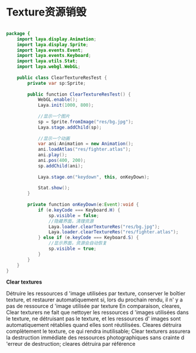 # Texture资源销毁


```java

package {
	import laya.display.Animation;
	import laya.display.Sprite;
	import laya.events.Event;
	import laya.events.Keyboard;
	import laya.utils.Stat;
	import laya.webgl.WebGL;
	
	public class ClearTextureResTest {
		private var sp:Sprite;
		
		public function ClearTextureResTest() {
			WebGL.enable();
			Laya.init(1000, 800);
			
			//显示一个图片
			sp = Sprite.fromImage("res/bg.jpg");
			Laya.stage.addChild(sp);
			
			//显示一个动画
			var ani:Animation = new Animation();
			ani.loadAtlas("res/fighter.atlas");
			ani.play();
			ani.pos(400, 200);
			sp.addChild(ani);			
			
			Laya.stage.on("keydown", this, onKeyDown);
			
			Stat.show();
		}
		
		private function onKeyDown(e:Event):void {
			if (e.keyCode === Keyboard.H) {
				sp.visible = false;
				//隐藏界面，清理资源
				Laya.loader.clearTextureRes("res/bg.jpg");
				Laya.loader.clearTextureRes("res/fighter.atlas");
			} else if (e.keyCode === Keyboard.S) {
				//显示界面，资源会自动恢复
				sp.visible = true;
			}
		}
	}
}
```




**Clear textures**

Détruire les ressources d 'image utilisées par texture, conserver le boîtier texture, et restaurer automatiquement si, lors du prochain rendu, il n' y a pas de ressource d 'image utilisée par texture
En comparaison, cleares, Clear texturers ne fait que nettoyer les ressources d 'images utilisées dans le texture, ne détruisant pas le texture, et les ressources d' images sont automatiquement rétablies quand elles sont réutilisées.
Cleares détruira complètement le texture, ce qui rendra inutilisable; Clear texturers assurera la destruction immédiate des ressources photographiques sans crainte d 'erreur de destruction; cleares détruira par référence
